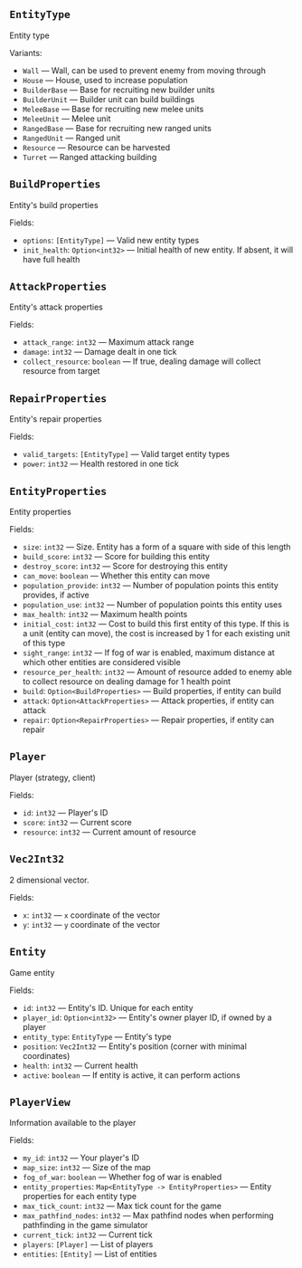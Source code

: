## `EntityType`

Entity type

Variants:

* `Wall` &mdash; Wall, can be used to prevent enemy from moving through
* `House` &mdash; House, used to increase population
* `BuilderBase` &mdash; Base for recruiting new builder units
* `BuilderUnit` &mdash; Builder unit can build buildings
* `MeleeBase` &mdash; Base for recruiting new melee units
* `MeleeUnit` &mdash; Melee unit
* `RangedBase` &mdash; Base for recruiting new ranged units
* `RangedUnit` &mdash; Ranged unit
* `Resource` &mdash; Resource can be harvested
* `Turret` &mdash; Ranged attacking building

## `BuildProperties`

Entity's build properties

Fields:

* `options`: `[EntityType]` &mdash; Valid new entity types
* `init_health`: `Option<int32>` &mdash; Initial health of new entity. If absent, it will have full health

## `AttackProperties`

Entity's attack properties

Fields:

* `attack_range`: `int32` &mdash; Maximum attack range
* `damage`: `int32` &mdash; Damage dealt in one tick
* `collect_resource`: `boolean` &mdash; If true, dealing damage will collect resource from target

## `RepairProperties`

Entity's repair properties

Fields:

* `valid_targets`: `[EntityType]` &mdash; Valid target entity types
* `power`: `int32` &mdash; Health restored in one tick

## `EntityProperties`

Entity properties

Fields:

* `size`: `int32` &mdash; Size. Entity has a form of a square with side of this length
* `build_score`: `int32` &mdash; Score for building this entity
* `destroy_score`: `int32` &mdash; Score for destroying this entity
* `can_move`: `boolean` &mdash; Whether this entity can move
* `population_provide`: `int32` &mdash; Number of population points this entity provides, if active
* `population_use`: `int32` &mdash; Number of population points this entity uses
* `max_health`: `int32` &mdash; Maximum health points
* `initial_cost`: `int32` &mdash; Cost to build this first entity of this type. If this is a unit (entity can move), the cost is increased by 1 for each existing unit of this type
* `sight_range`: `int32` &mdash; If fog of war is enabled, maximum distance at which other entities are considered visible
* `resource_per_health`: `int32` &mdash; Amount of resource added to enemy able to collect resource on dealing damage for 1 health point
* `build`: `Option<BuildProperties>` &mdash; Build properties, if entity can build
* `attack`: `Option<AttackProperties>` &mdash; Attack properties, if entity can attack
* `repair`: `Option<RepairProperties>` &mdash; Repair properties, if entity can repair

## `Player`

Player (strategy, client)

Fields:

* `id`: `int32` &mdash; Player's ID
* `score`: `int32` &mdash; Current score
* `resource`: `int32` &mdash; Current amount of resource

## `Vec2Int32`

2 dimensional vector.

Fields:

* `x`: `int32` &mdash; `x` coordinate of the vector
* `y`: `int32` &mdash; `y` coordinate of the vector

## `Entity`

Game entity

Fields:

* `id`: `int32` &mdash; Entity's ID. Unique for each entity
* `player_id`: `Option<int32>` &mdash; Entity's owner player ID, if owned by a player
* `entity_type`: `EntityType` &mdash; Entity's type
* `position`: `Vec2Int32` &mdash; Entity's position (corner with minimal coordinates)
* `health`: `int32` &mdash; Current health
* `active`: `boolean` &mdash; If entity is active, it can perform actions

## `PlayerView`

Information available to the player

Fields:

* `my_id`: `int32` &mdash; Your player's ID
* `map_size`: `int32` &mdash; Size of the map
* `fog_of_war`: `boolean` &mdash; Whether fog of war is enabled
* `entity_properties`: `Map<EntityType -> EntityProperties>` &mdash; Entity properties for each entity type
* `max_tick_count`: `int32` &mdash; Max tick count for the game
* `max_pathfind_nodes`: `int32` &mdash; Max pathfind nodes when performing pathfinding in the game simulator
* `current_tick`: `int32` &mdash; Current tick
* `players`: `[Player]` &mdash; List of players
* `entities`: `[Entity]` &mdash; List of entities